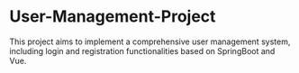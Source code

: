 # User-Management-Project
This project aims to implement a comprehensive user management system, including login and registration functionalities based on SpringBoot and Vue.
